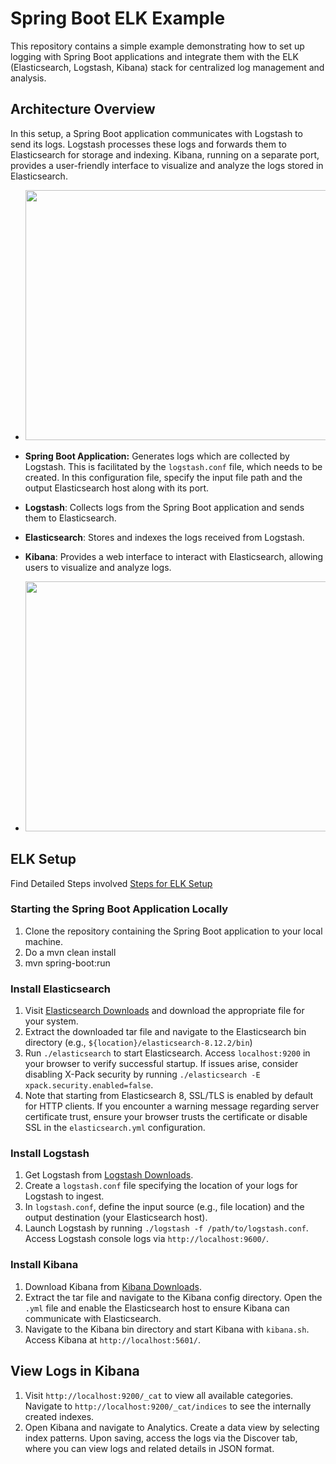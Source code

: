# Spring Boot ELK Example

This repository contains a simple example demonstrating how to set up logging with Spring Boot applications and integrate them with the ELK (Elasticsearch, Logstash, Kibana) stack for centralized log management and analysis.

## Architecture Overview

In this setup, a Spring Boot application communicates with Logstash to send its logs. Logstash processes these logs and forwards them to Elasticsearch for storage and indexing. Kibana, running on a separate port, provides a user-friendly interface to visualize and analyze the logs stored in Elasticsearch.

-  <img src="https://github.com/srikanth-josyula/springboot-elk-stack-example/blob/main/docs/ELK1.png" width="750" height="400">

- **Spring Boot Application:** Generates logs which are collected by Logstash. This is facilitated by the `logstash.conf` file, which needs to be created. In this configuration file, specify the input file path and the output Elasticsearch host along with its port.
- **Logstash**: Collects logs from the Spring Boot application and sends them to Elasticsearch.
- **Elasticsearch**: Stores and indexes the logs received from Logstash.
- **Kibana**: Provides a web interface to interact with Elasticsearch, allowing users to visualize and analyze logs.

-  <img src="https://github.com/srikanth-josyula/springboot-elk-stack-example/blob/main/docs/ELK3.png" width="750" height="400">

## ELK Setup
Find Detailed Steps involved [Steps for ELK Setup](https://github.com/srikanth-josyula/springboot-elk-stack-example/blob/main/docs/Springboot%20%20ELKs%20Setup.pdf)

### Starting the Spring Boot Application Locally
1. Clone the repository containing the Spring Boot application to your local machine.
2. Do a mvn clean install
3. mvn spring-boot:run

### Install Elasticsearch
1. Visit [Elasticsearch Downloads](https://www.elastic.co/downloads/elasticsearch) and download the appropriate file for your system.
2. Extract the downloaded tar file and navigate to the Elasticsearch bin directory (e.g., `${location}/elasticsearch-8.12.2/bin`)
3. Run `./elasticsearch` to start Elasticsearch. Access `localhost:9200` in your browser to verify successful startup. If issues arise, consider disabling X-Pack security by running `./elasticsearch -E xpack.security.enabled=false`.
4. Note that starting from Elasticsearch 8, SSL/TLS is enabled by default for HTTP clients. If you encounter a warning message regarding server certificate trust, ensure your browser trusts the certificate or disable SSL in the `elasticsearch.yml` configuration.

### Install Logstash
1. Get Logstash from [Logstash Downloads](https://www.elastic.co/downloads/logstash).
2. Create a `logstash.conf` file specifying the location of your logs for Logstash to ingest.
3. In `logstash.conf`, define the input source (e.g., file location) and the output destination (your Elasticsearch host).
4. Launch Logstash by running `./logstash -f /path/to/logstash.conf`. Access Logstash console logs via `http://localhost:9600/`.

### Install Kibana
1. Download Kibana from [Kibana Downloads](https://www.elastic.co/downloads/kibana).
2. Extract the tar file and navigate to the Kibana config directory. Open the `.yml` file and enable the Elasticsearch host to ensure Kibana can communicate with Elasticsearch.
3. Navigate to the Kibana bin directory and start Kibana with `kibana.sh`. Access Kibana at `http://localhost:5601/`.

## View Logs in Kibana
1. Visit `http://localhost:9200/_cat` to view all available categories. Navigate to `http://localhost:9200/_cat/indices` to see the internally created indexes.
2. Open Kibana and navigate to Analytics. Create a data view by selecting index patterns. Upon saving, access the logs via the Discover tab, where you can view logs and related details in JSON format.




